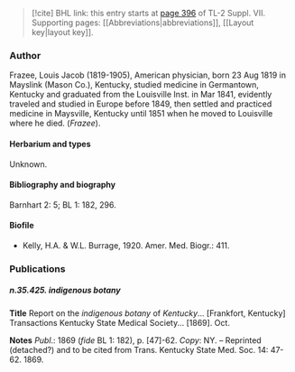 > [!cite] BHL link: this entry starts at [page 396](https://www.biodiversitylibrary.org/item/103834#page/418/mode/1up) of TL-2 Suppl. VII.
> Supporting pages: [[Abbreviations|abbreviations]], [[Layout key|layout key]].

### Author

Frazee, Louis Jacob (1819-1905), American physician, born 23 Aug 1819 in Mayslink (Mason Co.), Kentucky, studied medicine in Germantown, Kentucky and graduated from the Louisville Inst. in Mar 1841, evidently traveled and studied in Europe before 1849, then settled and practiced medicine in Maysville, Kentucky until 1851 when he moved to Louisville where he died. (*Frazee*).

#### Herbarium and types

Unknown.

#### Bibliography and biography

Barnhart 2: 5; BL 1: 182, 296.

#### Biofile

- Kelly, H.A. & W.L. Burrage, 1920. Amer. Med. Biogr.: 411.

### Publications

##### n.35.425. indigenous botany

**Title**
Report on the *indigenous botany* of *Kentucky*... \[Frankfort, Kentucky\] Transactions Kentucky State Medical Society... \[1869\]. Oct.

**Notes**
*Publ*.: 1869 (*fide* BL 1: 182), p. \[47\]-62. *Copy*: NY. – Reprinted (detached?) and to be cited from Trans. Kentucky State Med. Soc. 14: 47-62. 1869.

